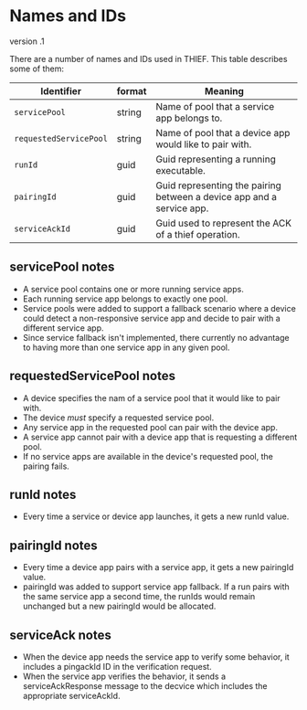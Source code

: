 # Names and IDs

version .1

There are a number of names and IDs used in THIEF.  This table describes some of them:

| Identifier | format | Meaning |
| - | - | - |
| `servicePool` | string | Name of pool that a service app belongs to. |
| `requestedServicePool` | string | Name of pool that a device app would like to pair with. |
| `runId` | guid | Guid representing a running executable.|
| `pairingId` | guid | Guid representing the pairing between a device app and a service app. |
| `serviceAckId` | guid | Guid used to represent the ACK of a thief operation. |

## servicePool notes
* A service pool contains one or more running service apps.
* Each running service app belongs to exactly one pool.
* Service pools were added to support a fallback scenario where a device could detect a non-responsive service app and decide to pair with a different service app.
* Since service fallback isn't implemented, there currently no advantage to having more than one service app in any given pool.

## requestedServicePool notes
* A device specifies the nam of a service pool that it would like to pair with.
* The device _must_ specify a requested service pool.
* Any service app in the requested pool can pair with the device app.
* A service app cannot pair with a device app that is requesting a different pool.
* If no service apps are available in the device's requested pool, the pairing fails.

## runId notes
* Every time a service or device app launches, it gets a new runId value.

## pairingId notes
* Every time a device app pairs with a service app, it gets a new pairingId value.
* pairingId was added to support service app fallback.  If a run pairs with the same service app a second time, the runIds would remain unchanged but a new pairingId would be allocated.

## serviceAck notes
* When the device app needs the service app to verify some behavior, it includes a pingackId ID in the verification request.
* When the service app verifies the behavior, it sends a serviceAckResponse message to the decvice which includes the appropriate serviceAckId.
